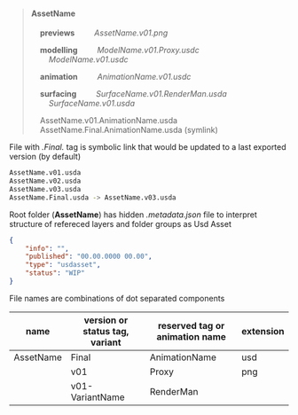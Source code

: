 


> #### AssetName
> 
> &nbsp;&nbsp;&nbsp;&nbsp;**previews**
> &nbsp;&nbsp;&nbsp;&nbsp;&nbsp;&nbsp;&nbsp;&nbsp;*AssetName.v01.png*
> 
> &nbsp;&nbsp;&nbsp;&nbsp;**modelling**
> &nbsp;&nbsp;&nbsp;&nbsp;&nbsp;&nbsp;&nbsp;&nbsp;*ModelName.v01.Proxy.usdc*
> &nbsp;&nbsp;&nbsp;&nbsp;&nbsp;&nbsp;&nbsp;&nbsp;*ModelName.v01.usdc*
> 
> &nbsp;&nbsp;&nbsp;&nbsp;**animation**
> &nbsp;&nbsp;&nbsp;&nbsp;&nbsp;&nbsp;&nbsp;&nbsp;*AnimationName.v01.usdc*
> 
> &nbsp;&nbsp;&nbsp;&nbsp;**surfacing**
> &nbsp;&nbsp;&nbsp;&nbsp;&nbsp;&nbsp;&nbsp;&nbsp;*SurfaceName.v01.RenderMan.usda*
> &nbsp;&nbsp;&nbsp;&nbsp;&nbsp;&nbsp;&nbsp;&nbsp;*SurfaceName.v01.usda*
> 
> &nbsp;&nbsp;&nbsp;&nbsp;AssetName.v01.AnimationName.usda
> &nbsp;&nbsp;&nbsp;&nbsp;AssetName.Final.AnimationName.usda (symlink)



File with *.Final.* tag is symbolic link that would be updated to a last exported version (by default)
```bash
AssetName.v01.usda
AssetName.v02.usda
AssetName.v03.usda
AssetName.Final.usda -> AssetName.v03.usda
```



Root folder (**AssetName**) has hidden *.metadata.json* file to interpret structure of 
refereced layers and folder groups as Usd Asset

```json
{
    "info": "",
    "published": "00.00.0000 00.00",
    "type": "usdasset",
    "status": "WIP"
}
```



File names are combinations of dot separated components

| name      | version or status tag, variant | reserved tag or animation name | extension |
| --------- | ------------------------------ | ------------------------------ | --------- |
| AssetName | Final                          | AnimationName                  | usd       |
|           | v01                            | Proxy                          | png       |
|           | v01-VariantName                | RenderMan                      |           |
